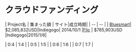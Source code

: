 # クラウドファンディング

| Project名 | 集まった額 | サイト|成立時期|
| -- | -- |
| [Bluesmart](https://www.indiegogo.com/projects/bluesmart-world-s-first-smart-connected-carry-on)| $2,085,832USD|Indiegogo| 2014/10/1
|[Flic](https://www.indiegogo.com/projects/flic-the-wireless-smart-button) | $785,903USD |Indiegogo|2015/1/6|

| 0:4 | 1:4 |
| 0:5 | 1:5 |
| 0:6 | 1:6 |
| 0:7 | 1:7 |
